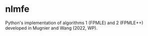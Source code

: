 # nlmfe

Python's implementation of algorithms 1 (FPMLE) and 2 (FPMLE++) developed in Mugnier and Wang (2022, WP). 
